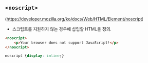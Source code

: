 ## ```<noscript>```
(https://developer.mozilla.org/ko/docs/Web/HTML/Element/noscript)

- 스크립트를 지원하지 않는 경우에 삽입할 HTML을 정의.

```HTML
<noscript>
    <p>Your browser does not support JavaScript!</p>
</noscript>
```
```css
noscript {display: inline;}
```